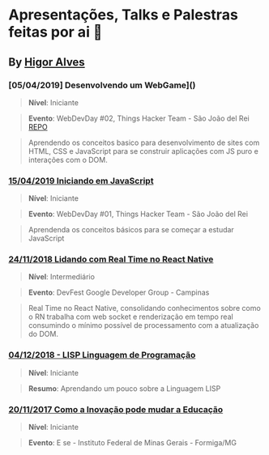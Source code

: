 # Apresentações, Talks e Palestras feitas por ai :metal:
## By [Higor Alves](https://github.com/HigorAlves)

### [05/04/2019] Desenvolvendo um WebGame]()
>**Nível**: Iniciante

>**Evento**: WebDevDay #02, Things Hacker Team - São João del Rei
>[REPO](https://github.com/THTBrasil/rock-paper-scissors-)

>Aprendendo os conceitos basico para desenvolvimento de sites com HTML, CSS e JavaScript para se construir aplicações com JS puro e interações com o DOM.

### [15/04/2019 Iniciando em JavaScript](https://github.com/HigorAlves/-presentations/tree/master/Iniciando_em_Javascript_15:03:2019)
>**Nível**: Iniciante

>**Evento**: WebDevDay #01, Things Hacker Team - São João del Rei

>Aprendenda os conceitos básicos para se começar a estudar JavaScript

### [24/11/2018 Lidando com Real Time no React Native](https://github.com/HigorAlves/-presentations/tree/master/Lidando_com_Real_Time_React_Native_24:11:2018)
> **Nível**: Intermediário

> **Evento**: DevFest Google Developer Group - Campinas 

> Real Time no React Native, consolidando conhecimentos sobre como o RN trabalha com web socket e renderização em tempo real consumindo o mínimo possível de processamento com a atualização do DOM.

### [04/12/2018 - LISP Linguagem de Programação](https://github.com/HigorAlves/-presentations/tree/master/LISP_Linguagem_dde_Programa%C3%A7%C3%A3o_04:12:2018)
>**Nível**: Iniciante

> **Resumo**: Aprendando um pouco sobre a Linguagem LISP

### [20/11/2017 Como a Inovação pode mudar a Educação](https://github.com/HigorAlves/-presentations/tree/master/Como_inovacao_pode_mudar_educacao_20:11:2017)
> **Nível**: Iniciante

> **Evento**: E se - Instituto Federal de Minas Gerais - Formiga/MG
